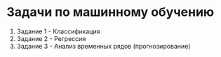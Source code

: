 # Задачи по машинному обучению
1. Задание 1 - Классификация
2. Задание 2 - Регрессия
3. Задание 3 - Анализ временных рядов (прогнозирование)
